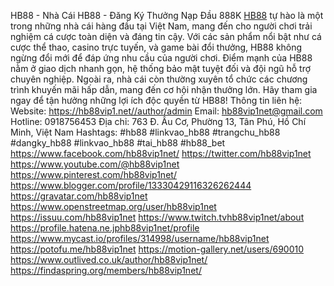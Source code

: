HB88 - Nhà Cái HB88 - Đăng Ký Thưởng Nạp Đầu 888K
<a href="HB88">HB88</a> tự hào là một trong những nhà cái hàng đầu tại Việt Nam, mang đến cho người chơi trải nghiệm cá cược toàn diện và đáng tin cậy. Với các sản phẩm nổi bật như cá cược thể thao, casino trực tuyến, và game bài đổi thưởng, HB88 không ngừng đổi mới để đáp ứng nhu cầu của người chơi. Điểm mạnh của HB88 nằm ở giao dịch nhanh gọn, hệ thống bảo mật tuyệt đối và đội ngũ hỗ trợ chuyên nghiệp. Ngoài ra, nhà cái còn thường xuyên tổ chức các chương trình khuyến mãi hấp dẫn, mang đến cơ hội nhận thưởng lớn. Hãy tham gia ngay để tận hưởng những lợi ích độc quyền từ HB88!
Thông tin liên hệ: 
Website: <a href="https://hb88vip1.net//author/admin">https://hb88vip1.net//author/admin</a>
Email: hb88vip1net@gmail.com
Hotline: 0918756453
Địa chỉ: 763 Đ. Âu Cơ, Phường 13, Tân Phú, Hồ Chí Minh, Việt Nam
Hashtags: #hb88 #linkvao_hb88 #trangchu_hb88 #dangky_hb88 #linkvao_hb88 #tai_hb88 #hb88_bet
https://www.facebook.com/hb88vip1net/
https://twitter.com/hb88vip1net
https://www.youtube.com/@hb88vip1net
https://www.pinterest.com/hb88vip1net/
https://www.blogger.com/profile/13330429116326262444
https://gravatar.com/hb88vip1net
https://www.openstreetmap.org/user/hb88vip1net
https://issuu.com/hb88vip1net
https://www.twitch.tvhb88vip1net/about
https://profile.hatena.ne.jphb88vip1net/profile
https://www.mycast.io/profiles/314998/username/hb88vip1net
https://potofu.me/hb88vip1net
https://motion-gallery.net/users/690010
https://www.outlived.co.uk/author/hb88vip1net/
https://findaspring.org/members/hb88vip1net/